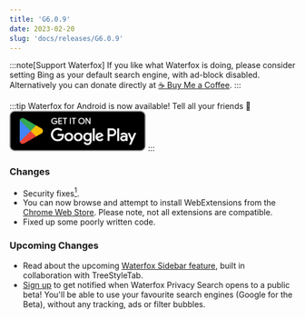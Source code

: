 ```yaml
---
title: 'G6.0.9'
date: 2023-02-20
slug: 'docs/releases/G6.0.9'
---
```


:::note[Support Waterfox]
If you like what Waterfox is doing, please consider setting Bing as your default search engine, with ad-block disabled.
Alternatively you can donate directly at [☕️ Buy Me a Coffee](https://www.buymeacoffee.com/waterfox).
:::

:::tip
Waterfox for Android is now available! Tell all your friends 📣
[![Get it on Google Play](../../../../assets/google-play-badge.png)](https://play.google.com/store/apps/details?id=net.waterfox.android.release)
:::

### Changes

- Security fixes[<sup>1</sup>](https://www.mozilla.org/en-US/security/advisories/mfsa2024-06/).
- You can now browse and attempt to install WebExtensions from the [Chrome Web Store](https://chromewebstore.google.com). Please note, not all extensions are compatible.
- Fixed up some poorly written code.

### Upcoming Changes

- Read about the upcoming [Waterfox Sidebar feature](https://www.waterfox.net/blog/waterfox-x-treestyletab/), built in collaboration with TreeStyleTab.
- [Sign up]() to get notified when Waterfox Privacy Search opens to a public beta! You'll be able to use your favourite search engines (Google for the Beta), without any tracking, ads or filter bubbles.